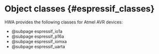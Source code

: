 
Object classes {#espressif_classes}
==============

HWA provides the following classes for Atmel AVR devices:

* @subpage espressif_io1a
* @subpage espressif_p16a
* @subpage espressif_iomxa
* @subpage espressif_uarta
